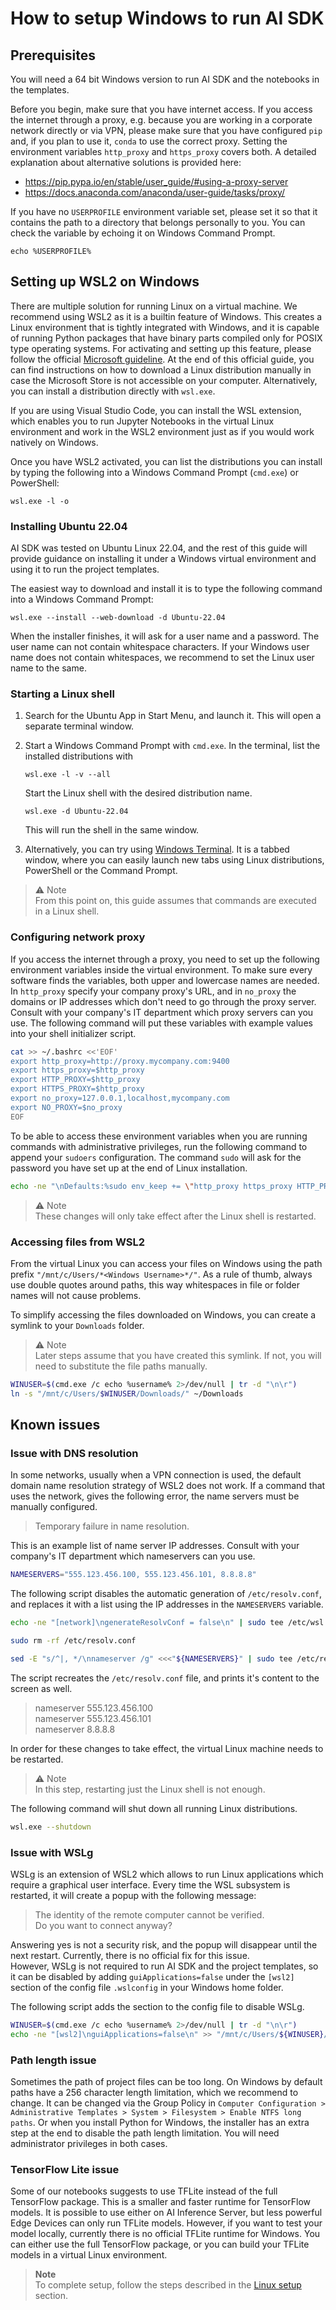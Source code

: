 # How to setup Windows to run AI SDK

## Prerequisites

You will need a 64 bit Windows version to run AI SDK and the notebooks in the templates.

Before you begin, make sure that you have internet access. If you access the internet through a proxy, e.g. because you are working in a corporate network directly or via VPN, please make sure that you have configured `pip` and, if you plan to use it, `conda` to use the correct proxy. Setting the environment variables `http_proxy` and `https_proxy` covers both. A detailed explanation about alternative solutions is provided here:

- https://pip.pypa.io/en/stable/user_guide/#using-a-proxy-server
- https://docs.anaconda.com/anaconda/user-guide/tasks/proxy/

If you have no `USERPROFILE` environment variable set, please set it so that it contains the path to a directory that belongs personally to you. You can check the variable by echoing it on Windows Command Prompt.

```dosbatch
echo %USERPROFILE%
```

## Setting up WSL2 on Windows

There are multiple solution for running Linux on a virtual machine. We recommend using WSL2 as it is a builtin feature of Windows. This creates a Linux environment that is tightly integrated with Windows, and it is capable of running Python packages that have binary parts compiled only for POSIX type operating systems.
For activating and setting up this feature, please follow the official [Microsoft guideline](https://learn.microsoft.com/en-us/windows/wsl/install-manual).
At the end of this official guide, you can find instructions on how to download a Linux distribution manually in case the Microsoft Store is not accessible on your computer.
Alternatively, you can install a distribution directly with `wsl.exe`.

If you are using Visual Studio Code, you can install the WSL extension, which enables you to run Jupyter Notebooks in the virtual Linux environment and work in the WSL2 environment just as if you would work natively on Windows.

Once you have WSL2 activated, you can list the distributions you can install by typing the following into a Windows Command Prompt (`cmd.exe`) or PowerShell:

```dosbatch
wsl.exe -l -o
```

### Installing Ubuntu 22.04

AI SDK was tested on Ubuntu Linux 22.04, and the rest of this guide will provide guidance on installing it under a Windows virtual environment and using it to run the project templates.

The easiest way to download and install it is to type the following command into a Windows Command Prompt:

```dosbatch
wsl.exe --install --web-download -d Ubuntu-22.04
```

When the installer finishes, it will ask for a user name and a password. The user name can not contain whitespace characters. If your Windows user name does not contain whitespaces, we recommend to set the Linux user name to the same.

### Starting a Linux shell

1. Search for the Ubuntu App in Start Menu, and launch it. This will open a separate terminal window.

1. Start a Windows Command Prompt with `cmd.exe`. In the terminal, list the installed distributions with

    ```dosbatch
    wsl.exe -l -v --all
    ```

    Start the Linux shell with the desired distribution name.

    ```dosbatch
    wsl.exe -d Ubuntu-22.04
    ```

    This will run the shell in the same window.

1. Alternatively, you can try using [Windows Terminal](https://apps.microsoft.com/detail/windows-terminal/9N0DX20HK701?hl=en-us&gl=AT). It is a tabbed window, where you can easily launch new tabs using Linux distributions, PowerShell or the Command Prompt.

> ⚠️ Note\
> From this point on, this guide assumes that commands are executed in a Linux shell.

### Configuring network proxy

If you access the internet through a proxy, you need to set up the following environment variables inside the virtual environment.
To make sure every software finds the variables, both upper and lowercase names are needed. In `http_proxy` specify your company proxy's URL, and in `no_proxy` the domains or IP addresses which don't need to go through the proxy server. Consult with your company's IT department which proxy servers can you use. The following command will put these variables with example values into your shell initializer script.

```bash
cat >> ~/.bashrc <<'EOF'
export http_proxy=http://proxy.mycompany.com:9400
export https_proxy=$http_proxy
export HTTP_PROXY=$http_proxy
export HTTPS_PROXY=$http_proxy
export no_proxy=127.0.0.1,localhost,mycompany.com
export NO_PROXY=$no_proxy
EOF
```

To be able to access these environment variables when you are running commands with administrative privileges, run the following command to append your `sudoers` configuration. The command `sudo` will ask for the password you have set up at the end of Linux installation.

```bash
echo -ne "\nDefaults:%sudo env_keep += \"http_proxy https_proxy HTTP_PROXY HTTPS_PROXY no_proxy NO_PROXY\"\n" | sudo tee -a /etc/sudoers
```

> ⚠️ Note\
> These changes will only take effect after the Linux shell is restarted.

### Accessing files from WSL2

From the virtual Linux you can access your files on Windows using the path prefix `"/mnt/c/Users/*<Windows Username>*/"`. As a rule of thumb, always use double quotes around paths, this way whitespaces in file or folder names will not cause problems.

To simplify accessing the files downloaded on Windows, you can create a symlink to your `Downloads` folder.

> ⚠️ Note\
> Later steps assume that you have created this symlink. If not, you will need to substitute the file paths manually.

```bash
WINUSER=$(cmd.exe /c echo %username% 2>/dev/null | tr -d "\n\r")
ln -s "/mnt/c/Users/$WINUSER/Downloads/" ~/Downloads
```

## Known issues

### Issue with DNS resolution

In some networks, usually when a VPN connection is used, the default domain name resolution strategy of WSL2 does not work.
If a command that uses the network, gives the following error, the name servers must be manually configured.

> Temporary failure in name resolution.

This is an example list of name server IP addresses. Consult with your company's IT department which nameservers can you use.

```bash
NAMESERVERS="555.123.456.100, 555.123.456.101, 8.8.8.8"
```

The following script disables the automatic generation of `/etc/resolv.conf`, and replaces it with a list using the IP addresses in the `NAMESERVERS` variable.

```bash
echo -ne "[network]\ngenerateResolvConf = false\n" | sudo tee /etc/wsl.conf

sudo rm -rf /etc/resolv.conf

sed -E "s/^|, */\nnameserver /g" <<<"${NAMESERVERS}" | sudo tee /etc/resolv.conf
```

The script recreates the `/etc/resolv.conf` file, and prints it's content to the screen as well.

> nameserver 555.123.456.100\
 nameserver 555.123.456.101\
 nameserver 8.8.8.8

In order for these changes to take effect, the virtual Linux machine needs to be restarted.

> ⚠️ Note\
> In this step, restarting just the Linux shell is not enough.

The following command will shut down all running Linux distributions.

```bash
wsl.exe --shutdown
```

### Issue with WSLg

WSLg is an extension of WSL2 which allows to run Linux applications which require a graphical user interface. Every time the WSL subsystem is restarted, it will create a popup with the following message:

> The identity of the remote computer cannot be verified.\
> Do you want to connect anyway?

Answering yes is not a security risk, and the popup will disappear until the next restart. Currently, there is no official fix for this issue.\
However, WSLg is not required to run AI SDK and the project templates, so it can be disabled by adding `guiApplications=false` under the `[wsl2]` section of the config file `.wslconfig` in your Windows home folder.

The following script adds the section to the config file to disable WSLg.

```bash
WINUSER=$(cmd.exe /c echo %username% 2>/dev/null | tr -d "\n\r")
echo -ne "[wsl2]\nguiApplications=false\n" >> "/mnt/c/Users/${WINUSER}/.wslconfig"
```

### Path length issue

Sometimes the path of project files can be too long. On Windows by default paths have a 256 character length limitation, which we recommend to change. It can be changed via the Group Policy in `Computer Configuration > Administrative Templates > System > Filesystem > Enable NTFS long paths`. Or when you install Python for Windows, the installer has an extra step at the end to disable the path length limitation. You will need administrator privileges in both cases.

### TensorFlow Lite issue

Some of our notebooks suggests to use TFLite instead of the full TensorFlow package. This is a smaller and faster runtime for TensorFlow models. It is possible to use either on AI Inference Server, but less powerful Edge Devices can only run TFLite models.
However, if you want to test your model locally, currently there is no official TFLite runtime for Windows.
You can either use the full TensorFlow package, or you can build your TFLite models in a virtual Linux environment.

> **Note**\
To complete setup, follow the steps described in the [Linux setup](#linux-setup) section.
